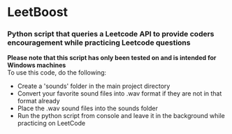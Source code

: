 # LeetBoost
### Python script that queries a Leetcode API to provide coders encouragement while practicing Leetcode questions
**Please note that this script has only been tested on and is intended for Windows machines**  
To use this code, do the following:  
* Create a 'sounds' folder in the main project directory
* Convert your favorite sound files into .wav format if they are not in that format already
* Place the .wav sound files into the sounds folder
* Run the python script from console and leave it in the background while practicing on LeetCode
